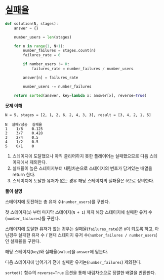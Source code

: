 # [실패율](https://programmers.co.kr/learn/courses/30/lessons/42889)

```python
def solution(N, stages):
    answer = {}

    number_users = len(stages)

    for n in range(1, N+1):
        number_failures = stages.count(n)
        failures_rate = 0

        if number_users != 0:
            failures_rate = number_failures / number_users

        answer[n] = failures_rate

        number_users -= number_failures

    return sorted(answer, key=lambda x: answer[x], reverse=True)
```

**문제 이해**

```
N = 5, stages = [2, 1, 2, 6, 2, 4, 3, 3], result = [3, 4, 2, 1, 5]

N  실패/성공  실패율
1    1/8    0.125
2    3/7    0.428
3    2/4    0.5
4    1/2    0.5
5    0/1    0
```

1. 스테이지에 도달했으나 아직 클리어하지 못한 플레이어는 실패했으므로 다음 스테이지에서 제외한다.
2. 실패율이 높은 스테이지부터 내림차순으로 스테이지의 번호가 담겨있는 배열을 return 한다.
3. 스테이지에 도달한 유저가 없는 경우 해당 스테이지의 실패율은 `0`으로 정의한다.

**풀이 설명**

스테이지에 도전하는 총 유저 수(`number_users`)를 구한다.

첫 스테이지(`1`) 부터 마지막 스테이지(`N + 1`) 까지 해당 스테이지에 실패한 유저 수(`number_failures`)를 구한다.

스테이지에 도달한 유저가 없는 경우는 실패율(`failures_rate`)은 `0`이 되도록 하고, 아닌경우 실패한 유저 수 / 현재 스테이지 유저 수(`number_failures / number_users`)인 실패율을 구한다.

해당 스테이지(`key`)와 실패율(`value`)을 `answer`에 담는다.

다음 스테이지에 넘어가기 전에 실패한 유저는(`number_failures`) 제외한다.

`sorted()` 함수의 `reverse=True` 옵션을 통해 내림차순으로 정렬한 배열을 반환한다.
